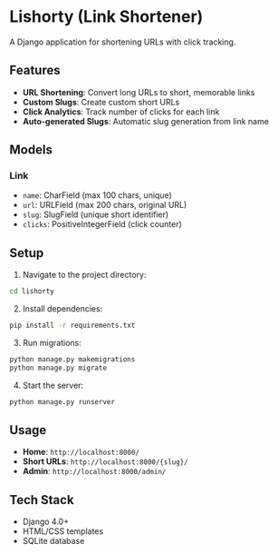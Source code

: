 # Lishorty (Link Shortener)

A Django application for shortening URLs with click tracking.

## Features

- **URL Shortening**: Convert long URLs to short, memorable links
- **Custom Slugs**: Create custom short URLs
- **Click Analytics**: Track number of clicks for each link
- **Auto-generated Slugs**: Automatic slug generation from link name

## Models

### Link
- `name`: CharField (max 100 chars, unique)
- `url`: URLField (max 200 chars, original URL)
- `slug`: SlugField (unique short identifier)
- `clicks`: PositiveIntegerField (click counter)

## Setup

1. Navigate to the project directory:
```bash
cd lishorty
```

2. Install dependencies:
```bash
pip install -r requirements.txt
```

3. Run migrations:
```bash
python manage.py makemigrations
python manage.py migrate
```

4. Start the server:
```bash
python manage.py runserver
```

## Usage

- **Home**: `http://localhost:8000/`
- **Short URLs**: `http://localhost:8000/{slug}/`
- **Admin**: `http://localhost:8000/admin/`

## Tech Stack

- Django 4.0+
- HTML/CSS templates
- SQLite database
